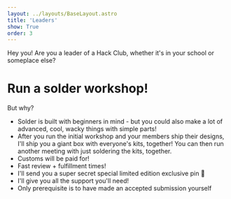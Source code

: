 ```yaml
---
layout: ../layouts/BaseLayout.astro
title: 'Leaders'
show: True
order: 3
---
```


Hey you! Are you a leader of a Hack Club, whether it's in your school or someplace else? 

# Run a solder workshop!

But why?
- Solder is built with beginners in mind - but you could also make a lot of advanced, cool, wacky things with simple parts!
- After you run the initial workshop and your members ship their designs, I'll ship you a giant box with everyone's kits, together! You can then run another meeting with just soldering the kits, together.
- Customs will be paid for!
- Fast review + fulfillment times! 
- I'll send you a super secret special limited edition exclusive pin :eyes: 
- I'll give you all the support you'll need!
- Only prerequisite is to have made an accepted submission yourself 
